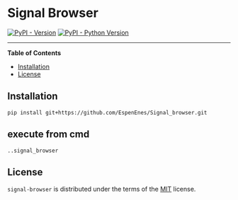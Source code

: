 # Signal Browser

[![PyPI - Version](https://img.shields.io/pypi/v/signal-browser.svg)](https://pypi.org/project/signal-browser)
[![PyPI - Python Version](https://img.shields.io/pypi/pyversions/signal-browser.svg)](https://pypi.org/project/signal-browser)

-----

**Table of Contents**

- [Installation](#installation)
- [License](#license)

## Installation

```console
pip install git+https://github.com/EspenEnes/Signal_browser.git
```

## execute from cmd
```console
..signal_browser
```

## License

`signal-browser` is distributed under the terms of the [MIT](https://spdx.org/licenses/MIT.html) license.
